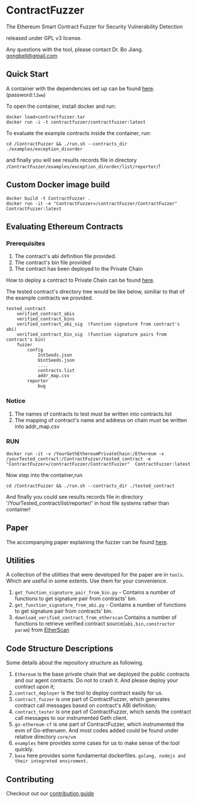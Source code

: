 # ContractFuzzer

The Ethereum Smart Contract Fuzzer for Security Vulnerability Detection

released under GPL v3 license.

Any questions with the tool, please contact Dr. Bo Jiang. gongbell@gmail.com

## Quick Start

A container with the dependencies set up can be found [here](https://pan.baidu.com/s/1NZJGY4Zks0ZulPt5QnScCA).(password:`l2ww`)

To open the container, install docker and run:
```
docker load<contractfuzzer.tar 
docker run -i -t contractfuzzer/contractfuzzer:latest
```

To evaluate the example contracts inside the container, run:

```
cd /ContractFuzzer && ./run.sh --contracts_dir ./examples/exception_disorder
```

and finally you will see results records file in directory  `/ContractFuzzer/examples/exception_dirorder/list/reporter/`!

## Custom Docker image build


```
docker build -t ContractFuzzer .
docker run -it -e "ContractFuzzer=/contractFuzzer/ContractFuzzer"  ContractFuzzer:latest
```

## Evaluating Ethereum Contracts
### Prerequisites

1. The contract's abi definition file provided.
2. The contract's bin file provided
3. The contract has been deployed to the Private Chain

How to deploy a contract to Private Chain can be found [here](/how-to-deploy-a-contract.md).

The tested contract's directory tree would be like below, similiar to that of the example contracts we provided.
```
tested_contract
    verified_contract_abis
    verified_contract_bins
    verified_contract_abi_sig  (function signature from contract's abi)
    verified_contract_bin_sig  (function signature pairs from contract's bin)
    fuzzer
        config
            IntSeeds.json
            UintSeeds.json
            ....
            contracts.list
            addr_map.csv
        reporter
            bug
```
### Notice

1. The names of contracts to test must be written into contracts.list  
2. The mapping of contract's name and address on chain must be written into addr_map.csv

### RUN

```
docker run -it -v /YourGethEthereumPrivateChain:/Ethereum -v /yourTested_contract:/ContractFuzzer/tested_contract -e "ContractFuzzer=/contractFuzzer/ContractFuzzer"  ContractFuzzer:latest
```

Now step into the container,run
```
cd /ContractFuzzer && ./run.sh --contracts_dir ./tested_contract
```

And finally you could see results records file in directory '/YourTested_contract/list/reporter/' in host file systems rather than container!


## Paper

The accompanying paper explaining the fuzzer can be found [here](https://github.com/gongbell/ContractFuzzer/blob/master/ASE18-ContractFuzzer.pdf).


## Utilities

A collection of the utilities that were developed for the paper are in `tools`. Which are useful in some extents. Use them for your convenience.

1. `get_function_signature_pair_from_bin.py` - Contains a number of functions to get signature pair from contracts' bin.
2. `get_function_signature_from_abi.py` - Contains a number of functions to get signature pair from contracts' bin.
3. `download_verified_contract_from_etherscan`  Contains a number of functions to retrieve verified contract source(`abi,bin,constructor param`) from [EtherScan](https://etherscan.io)

## Code Structure Descriptions

Some details about the repository structure as following.

1. `Ethereum` is the base private chain that we deployed the public contracts and  our agent contracts. Do not to crash it. And please deploy your contract upon it;
2. `contract_deployer` is the tool to deploy contract easily for us.
3. `contract_fuzzer` is one part of ContractFuzzer, which generates contract call messages based on contract's ABI definition;
4.  `contract_tester` is one part of ContractFuzzer, which sends the contract call messages to our instrumented Geth client.
5.  `go-ethereum-cf` is one part of ContractFuzzer, which instrumented the evm of Go-etheruem. And most codes added could be found under relative directory `core/vm`
6.  `examples` here provides some cases for us to make sense of the tool quickly.
7.  `base` here provides some fundamental dockerfiles. `golang, nodejs and their integreted enviroment.`

## Contributing

Checkout out our [contribution guide](https://github.com/gongbell/ContractFuzzer/blob/master/CONTRIBUTING.md) 



